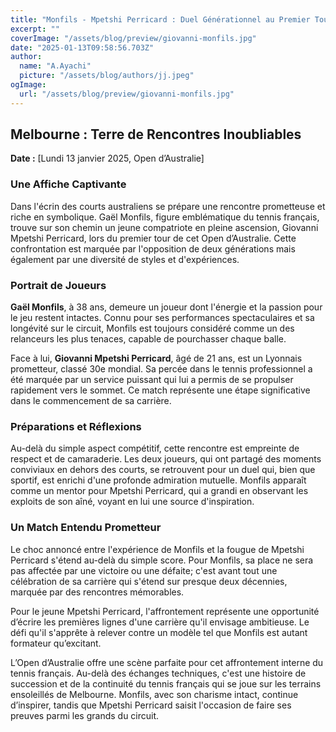 ```yaml
---
title: "Monfils - Mpetshi Perricard : Duel Générationnel au Premier Tour de l'Open d'Australie"
excerpt: ""
coverImage: "/assets/blog/preview/giovanni-monfils.jpg"
date: "2025-01-13T09:58:56.703Z"
author:
  name: "A.Ayachi"
  picture: "/assets/blog/authors/jj.jpeg"
ogImage:
  url: "/assets/blog/preview/giovanni-monfils.jpg"
---
```


## Melbourne : Terre de Rencontres Inoubliables

**Date :** [Lundi 13 janvier 2025, Open d’Australie]

### Une Affiche Captivante

Dans l'écrin des courts australiens se prépare une rencontre prometteuse et riche en symbolique. Gaël Monfils, figure emblématique du tennis français, trouve sur son chemin un jeune compatriote en pleine ascension, Giovanni Mpetshi Perricard, lors du premier tour de cet Open d’Australie. Cette confrontation est marquée par l'opposition de deux générations mais également par une diversité de styles et d'expériences.

### Portrait de Joueurs

**Gaël Monfils**, à 38 ans, demeure un joueur dont l'énergie et la passion pour le jeu restent intactes. Connu pour ses performances spectaculaires et sa longévité sur le circuit, Monfils est toujours considéré comme un des relanceurs les plus tenaces, capable de pourchasser chaque balle.

Face à lui, **Giovanni Mpetshi Perricard**, âgé de 21 ans, est un Lyonnais prometteur, classé 30e mondial. Sa percée dans le tennis professionnel a été marquée par un service puissant qui lui a permis de se propulser rapidement vers le sommet. Ce match représente une étape significative dans le commencement de sa carrière.

### Préparations et Réflexions

Au-delà du simple aspect compétitif, cette rencontre est empreinte de respect et de camaraderie. Les deux joueurs, qui ont partagé des moments conviviaux en dehors des courts, se retrouvent pour un duel qui, bien que sportif, est enrichi d'une profonde admiration mutuelle. Monfils apparaît comme un mentor pour Mpetshi Perricard, qui a grandi en observant les exploits de son aîné, voyant en lui une source d'inspiration.

### Un Match Entendu Prometteur

Le choc annoncé entre l'expérience de Monfils et la fougue de Mpetshi Perricard s'étend au-delà du simple score. Pour Monfils, sa place ne sera pas affectée par une victoire ou une défaite; c'est avant tout une célébration de sa carrière qui s'étend sur presque deux décennies, marquée par des rencontres mémorables.

Pour le jeune Mpetshi Perricard, l'affrontement représente une opportunité d’écrire les premières lignes d'une carrière qu'il envisage ambitieuse. Le défi qu'il s'apprête à relever contre un modèle tel que Monfils est autant formateur qu’excitant.

L’Open d’Australie offre une scène parfaite pour cet affrontement interne du tennis français. Au-delà des échanges techniques, c'est une histoire de succession et de la continuité du tennis français qui se joue sur les terrains ensoleillés de Melbourne. Monfils, avec son charisme intact, continue d’inspirer, tandis que Mpetshi Perricard saisit l'occasion de faire ses preuves parmi les grands du circuit.